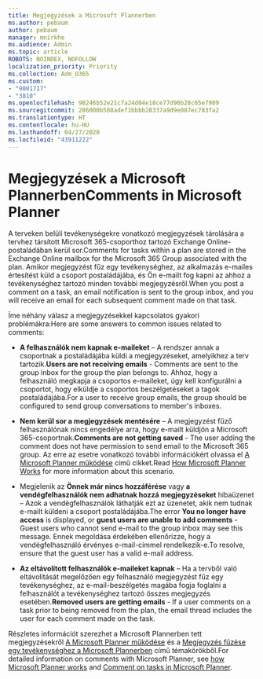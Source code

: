 ```yaml
---
title: Megjegyzések a Microsoft Plannerben
ms.author: pebaum
author: pebaum
manager: mnirkhe
ms.audience: Admin
ms.topic: article
ROBOTS: NOINDEX, NOFOLLOW
localization_priority: Priority
ms.collection: Adm_O365
ms.custom:
- "9001717"
- "3810"
ms.openlocfilehash: 98246b52e21c7a24d04e18ce77d96b28c65e7909
ms.sourcegitcommit: 286000b588adef1bbbb28337a9d9e087ec783fa2
ms.translationtype: HT
ms.contentlocale: hu-HU
ms.lasthandoff: 04/27/2020
ms.locfileid: "43911222"
---
```

# <a name="comments-in-microsoft-planner"></a><span data-ttu-id="d17c0-102">Megjegyzések a Microsoft Plannerben</span><span class="sxs-lookup"><span data-stu-id="d17c0-102">Comments in Microsoft Planner</span></span>

<span data-ttu-id="d17c0-103">A terveken belüli tevékenységekre vonatkozó megjegyzések tárolására a tervhez társított Microsoft 365-csoporthoz tartozó Exchange Online-postaládában kerül sor.</span><span class="sxs-lookup"><span data-stu-id="d17c0-103">Comments for tasks within a plan are stored in the Exchange Online mailbox for the Microsoft 365 Group associated with the plan.</span></span>  <span data-ttu-id="d17c0-104">Amikor megjegyzést fűz egy tevékenységhez, az alkalmazás e-mailes értesítést küld a csoport postaládájába, és Ön e-mailt fog kapni az ahhoz a tevékenységhez tartozó minden további megjegyzésről.</span><span class="sxs-lookup"><span data-stu-id="d17c0-104">When you post a comment on a task, an email notification is sent to the group inbox, and you will receive an email for each subsequent comment made on that task.</span></span>

<span data-ttu-id="d17c0-105">Íme néhány válasz a megjegyzésekkel kapcsolatos gyakori problémákra:</span><span class="sxs-lookup"><span data-stu-id="d17c0-105">Here are some answers to common issues related to comments:</span></span>

- <span data-ttu-id="d17c0-106">**A felhasználók nem kapnak e-maileket** – A rendszer annak a csoportnak a postaládájába küldi a megjegyzéseket, amelyikhez a terv tartozik.</span><span class="sxs-lookup"><span data-stu-id="d17c0-106">**Users are not receiving emails** - Comments are sent to the group inbox for the group the plan belongs to.</span></span> <span data-ttu-id="d17c0-107">Ahhoz, hogy a felhasználó megkapja a csoportos e-maileket, úgy kell konfigurálni a csoportot, hogy elküldje a csoportos beszélgetéseket a tagok postaládájába.</span><span class="sxs-lookup"><span data-stu-id="d17c0-107">For a user to receive group emails, the group should be configured to send group conversations to member's inboxes.</span></span>

- <span data-ttu-id="d17c0-108">**Nem kerül sor a megjegyzések mentésére** – A megjegyzést fűző felhasználónak nincs engedélye arra, hogy e-mailt küldjön a Microsoft 365-csoportnak.</span><span class="sxs-lookup"><span data-stu-id="d17c0-108">**Comments are not getting saved** -  The user adding the comment does not have permission to send email to the Microsoft 365 group.</span></span> <span data-ttu-id="d17c0-109">Az erre az esetre vonatkozó további információkért olvassa el [A Microsoft Planner működése](https://techcommunity.microsoft.com/t5/planner-blog/how-microsoft-planner-works/ba-p/1214736) című cikket.</span><span class="sxs-lookup"><span data-stu-id="d17c0-109">Read [How Microsoft Planner Works](https://techcommunity.microsoft.com/t5/planner-blog/how-microsoft-planner-works/ba-p/1214736) for more information about this scenario.</span></span>

- <span data-ttu-id="d17c0-110">Megjelenik az **Önnek már nincs hozzáférése** vagy **a vendégfelhasználók nem adhatnak hozzá megjegyzéseket** hibaüzenet – Azok a vendégfelhasználók láthatják ezt az üzenetet, akik nem tudnak e-mailt küldeni a csoport postaládájába.</span><span class="sxs-lookup"><span data-stu-id="d17c0-110">The error **You no longer have access** is displayed, or **guest users are unable to add comments** - Guest users who cannot send e-mail to the group inbox may see this message.</span></span> <span data-ttu-id="d17c0-111">Ennek megoldása érdekében ellenőrizze, hogy a vendégfelhasználó érvényes e-mail-címmel rendelkezik-e.</span><span class="sxs-lookup"><span data-stu-id="d17c0-111">To resolve, ensure that the guest user has a valid e-mail address.</span></span>

- <span data-ttu-id="d17c0-112">**Az eltávolított felhasználók e-maileket kapnak** – Ha a tervből való eltávolítását megelőzően egy felhasználó megjegyzést fűz egy tevékenységhez, az e-mail-beszélgetés magába fogja foglalni a felhasználót a tevékenységhez tartozó összes megjegyzés esetében.</span><span class="sxs-lookup"><span data-stu-id="d17c0-112">**Removed users are getting emails** -  If a user comments on a task prior to being removed from the plan, the email thread includes the user for each comment made on the task.</span></span>

<span data-ttu-id="d17c0-113">Részletes információt szerezhet a Microsoft Plannerben tett megjegyzésekről [A Microsoft Planner működése](https://techcommunity.microsoft.com/t5/planner-blog/how-microsoft-planner-works/ba-p/1214736) és a [Megjegyzés fűzése egy tevékenységhez a Microsoft Plannerben](https://support.microsoft.com/office/comment-on-tasks-in-microsoft-planner-fd4aedde-7785-4cd0-96ee-122fbc9140e1) című témakörökből.</span><span class="sxs-lookup"><span data-stu-id="d17c0-113">For detailed information on comments with Microsoft Planner, see [how Microsoft Planner works](https://techcommunity.microsoft.com/t5/planner-blog/how-microsoft-planner-works/ba-p/1214736) and [Comment on tasks in Microsoft Planner](https://support.microsoft.com/office/comment-on-tasks-in-microsoft-planner-fd4aedde-7785-4cd0-96ee-122fbc9140e1).</span></span>
